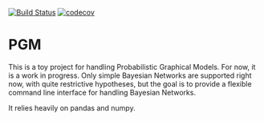 
[![Build Status](https://travis-ci.org/OrangeBoreal/PGM.svg?branch=master)](https://travis-ci.org/OrangeBoreal/PGM) [![codecov](https://codecov.io/gh/OrangeBoreal/PGM/branch/master/graph/badge.svg)](https://codecov.io/gh/OrangeBoreal/PGM)



# PGM

This is a toy project for handling Probabilistic Graphical Models. For now, it is a work in progress. Only simple
Bayesian Networks are supported right now, with quite restrictive hypotheses, but the goal is to provide a flexible
command line interface for handling Bayesian Networks.

It relies heavily on pandas and numpy.
